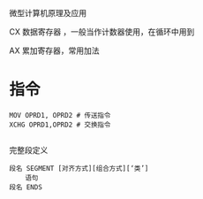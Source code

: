 微型计算机原理及应用

CX 数据寄存器 ，一般当作计数器使用，在循环中用到

AX 累加寄存器，常用加法

# 指令

```assembly
MOV OPRD1, OPRD2 # 传送指令
XCHG OPRD1,OPRD2 # 交换指令


```











完整段定义

```assembly
段名 SEGMENT [对齐方式][组合方式][‘类’]
	语句
段名 ENDS
```



